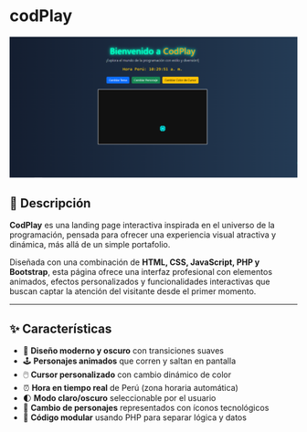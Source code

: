 # codPlay
![alt text](image1.png)
## 🧠 Descripción

**CodPlay** es una landing page interactiva inspirada en el universo de la programación, pensada para ofrecer una experiencia visual atractiva y dinámica, más allá de un simple portafolio.

Diseñada con una combinación de **HTML, CSS, JavaScript, PHP y Bootstrap**, esta página ofrece una interfaz profesional con elementos animados, efectos personalizados y funcionalidades interactivas que buscan captar la atención del visitante desde el primer momento.

---

## ✨ Características

- 🎨 **Diseño moderno y oscuro** con transiciones suaves
- 🕹️ **Personajes animados** que corren y saltan en pantalla
- 🖱️ **Cursor personalizado** con cambio dinámico de color
- ⏰ **Hora en tiempo real** de Perú (zona horaria automática)
- 🌓 **Modo claro/oscuro** seleccionable por el usuario
- 🔁 **Cambio de personajes** representados con íconos tecnológicos
- 🧩 **Código modular** usando PHP para separar lógica y datos
